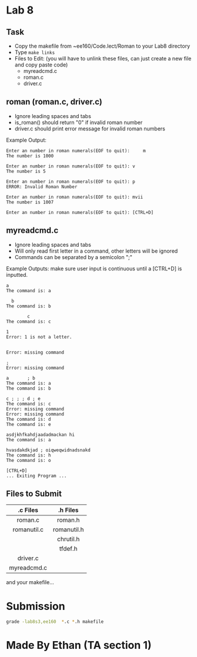 # Lab 8

## Task
- Copy the makefile from ~ee160/Code.lect/Roman to your Lab8 directory
- Type `make links`
- Files to Edit: (you will have to unlink these files, can just create a new file and copy paste code)
  - myreadcmd.c
  - roman.c
  - driver.c
  
## roman (roman.c, driver.c)
- Ignore leading spaces and tabs
- is_roman() should return "0" if invalid roman number
- driver.c should print error message for invalid roman numbers

Example Output:
```
Enter an number in roman numerals(EOF to quit):     m
The number is 1000

Enter an number in roman numerals(EOF to quit): v
The number is 5

Enter an number in roman numerals(EOF to quit): p
ERROR: Invalid Roman Number

Enter an number in roman numerals(EOF to quit): mvii
The number is 1007

Enter an number in roman numerals(EOF to quit): [CTRL+D]
```

## myreadcmd.c
- Ignore leading spaces and tabs
- Will only read first letter in a command, other letters will be ignored
- Commands can be separated by a semicolon ";"


Example Outputs: make sure user input is continuous until a [CTRL+D] is inputted.
```
a
The command is: a
```
```
  b      
The command is: b
```
```
        c
The command is: c
```
```
1
Error: 1 is not a letter.
```
```

Error: missing command
```
```
;
Error: missing command
```
```
a       ; b
The command is: a
The command is: b
```
```
c ; ; ; d ; e
The command is: c
Error: missing command
Error: missing command
The command is: d
The command is: e
```
```
asdjkhfkahdjaadadmackan hi
The command is: a
```
```
hvasdakdkjad ; oiqweqwidnadsnakd
The command is: h
The command is: o
```
```
[CTRL+D]
... Exiting Program ...
```

## Files to Submit
| .c Files | .h Files |
| :---: | :---: |
| roman.c | roman.h |
| romanutil.c | romanutil.h |
| | chrutil.h |
| | tfdef.h |
| driver.c | |
| myreadcmd.c | |

and your makefile...

# Submission
```bash
grade -lab8s3,ee160  *.c *.h makefile
```


# Made By Ethan (TA section 1)